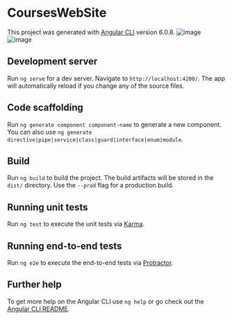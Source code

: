 # CoursesWebSite

This project was generated with [Angular CLI](https://github.com/angular/angular-cli) version 6.0.8.
![image](https://user-images.githubusercontent.com/33549496/42791581-b6bd91a8-8947-11e8-836e-61b4ec006706.png)
![image](https://user-images.githubusercontent.com/33549496/42791613-de5920ce-8947-11e8-8778-93ce9caa7734.png)



## Development server

Run `ng serve` for a dev server. Navigate to `http://localhost:4200/`. The app will automatically reload if you change any of the source files.

## Code scaffolding

Run `ng generate component component-name` to generate a new component. You can also use `ng generate directive|pipe|service|class|guard|interface|enum|module`.

## Build

Run `ng build` to build the project. The build artifacts will be stored in the `dist/` directory. Use the `--prod` flag for a production build.

## Running unit tests

Run `ng test` to execute the unit tests via [Karma](https://karma-runner.github.io).

## Running end-to-end tests

Run `ng e2e` to execute the end-to-end tests via [Protractor](http://www.protractortest.org/).

## Further help

To get more help on the Angular CLI use `ng help` or go check out the [Angular CLI README](https://github.com/angular/angular-cli/blob/master/README.md).
